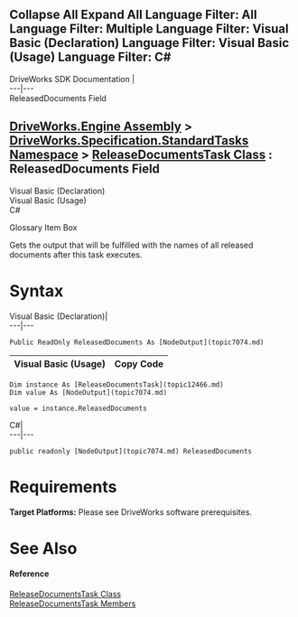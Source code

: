        

 Collapse All Expand All  Language Filter: All  Language Filter: Multiple  Language Filter: Visual Basic (Declaration) Language Filter: Visual Basic (Usage) Language Filter: C#  
---  
DriveWorks SDK Documentation  |   
---|---  
ReleasedDocuments Field   
  
[DriveWorks.Engine Assembly](topic2156.md) > [DriveWorks.Specification.StandardTasks Namespace](topic11896.md) > [ReleaseDocumentsTask Class](topic12466.md) : ReleasedDocuments Field  
---  
  
Visual Basic (Declaration)    
Visual Basic (Usage)    
C# 

Glossary Item Box

Gets the output that will be fulfilled with the names of all released documents after this task executes. 

# Syntax

Visual Basic (Declaration)|   
---|---  
      
    
    Public ReadOnly ReleasedDocuments As [NodeOutput](topic7074.md)  
  
Visual Basic (Usage)| Copy Code  
---|---  
      
    
    Dim instance As [ReleaseDocumentsTask](topic12466.md)
    Dim value As [NodeOutput](topic7074.md)
     
    value = instance.ReleasedDocuments  
  
C#|   
---|---  
      
    
    public readonly [NodeOutput](topic7074.md) ReleasedDocuments  
  
# Requirements

**Target Platforms:** Please see DriveWorks software prerequisites.

# See Also

#### Reference

[ReleaseDocumentsTask Class](topic12466.md)   
[ReleaseDocumentsTask Members](topic12467.md)


